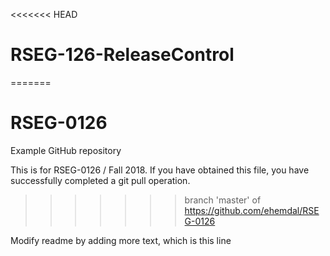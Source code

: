 <<<<<<< HEAD
# RSEG-126-ReleaseControl
=======
# RSEG-0126
Example GitHub repository

This is for RSEG-0126 / Fall 2018. If you have obtained
this file, you have successfully completed a git pull
operation.

>>>>>>> branch 'master' of https://github.com/ehemdal/RSEG-0126

Modify readme by adding more text, which is this line

